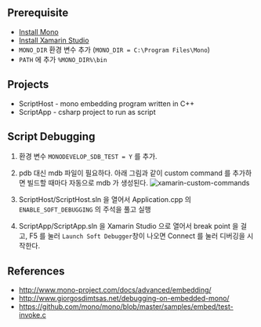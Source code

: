 ## Prerequisite

- [Install Mono](http://www.mono-project.com/download/)
- [Install Xamarin Studio](http://xamarin.com/platform)
- `MONO_DIR` 환경 변수 추가 (`MONO_DIR = C:\Program Files\Mono`)
- `PATH` 에 추가 `%MONO_DIR%\bin`

## Projects

- ScriptHost - mono embedding program written in C++
- ScriptApp - csharp project to run as script

## Script Debugging

1. 환경 변수 `MONODEVELOP_SDB_TEST = Y` 를 추가.

2. pdb 대신 mdb 파일이 필요하다. 아래 그림과 같이 custom command 를 추가하면 빌드할 때마다 자동으로 mdb 가 생성된다.
![xamarin-custom-commands](http://judis.me/wordpress/wp-content/uploads/2015/08/xamarin-custom-commands.png)

3. ScriptHost/ScriptHost.sln 을 열어서 Application.cpp 의 `ENABLE_SOFT_DEBUGGING` 의 주석을 풀고 실행

4. ScriptApp/ScriptApp.sln 을 Xamarin Studio 으로 열어서 break point 을 걸고, F5 를 눌러 `Launch Soft Debugger`창이 나오면 Connect 를 눌러 디버깅을 시작한다.

## References

- http://www.mono-project.com/docs/advanced/embedding/
- http://www.giorgosdimtsas.net/debugging-on-embedded-mono/
- https://github.com/mono/mono/blob/master/samples/embed/test-invoke.c
